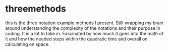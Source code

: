 # threemethods
this is the three notation example methods I present.
Still wrapping my brain around understanding the complexity of the notations and their purpose in coding. It is a lot to take in. 
Fascinated by how much it goes into the math of it and how the needed steps within the quadratic time and overall on calculating on space.
